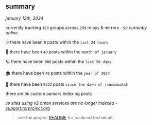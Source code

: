 
## summary
_january 12th, 2024_

currently tracking `163` groups across `299` relays & mirrors - _`90` currently online_

⏲ there have been `8` posts within the `last 24 hours`

🦈 there have been `40` posts within the `month of january`

🪐 there have been `908` posts within the `last 90 days`

🏚 there have been `40` posts within the `year of 2024`

🦕 there have been `9322` posts `since the dawn of ransomwatch`

there are `96` custom parsers indexing posts

_`20` sites using v2 onion services are no longer indexed - [support.torproject.org](https://support.torproject.org/onionservices/v2-deprecation/)_

> see the project [README](https://github.com/joshhighet/ransomwatch#ransomwatch--) for backend technicals
